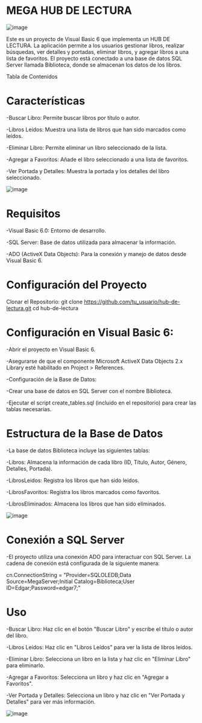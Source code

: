 # MEGA HUB DE LECTURA

![image](https://github.com/user-attachments/assets/8606a3e7-adbe-4c8a-bc94-38d92843bbe5)

Este es un proyecto de Visual Basic 6 que implementa un HUB DE LECTURA. La aplicación permite a los usuarios gestionar libros, realizar búsquedas, ver detalles y portadas, eliminar libros, y agregar libros a una lista de favoritos. El proyecto está conectado a una base de datos SQL Server llamada Biblioteca, donde se almacenan los datos de los libros.

Tabla de Contenidos

# Características

-Buscar Libro: Permite buscar libros por título o autor.

-Libros Leídos: Muestra una lista de libros que han sido marcados como leídos.

-Eliminar Libro: Permite eliminar un libro seleccionado de la lista.

-Agregar a Favoritos: Añade el libro seleccionado a una lista de favoritos.

-Ver Portada y Detalles: Muestra la portada y los detalles del libro seleccionado.

![image](https://github.com/user-attachments/assets/d5058896-fdc4-4117-acf4-d047d5cf1201)




# Requisitos

-Visual Basic 6.0: Entorno de desarrollo.

-SQL Server: Base de datos utilizada para almacenar la información.

-ADO (ActiveX Data Objects): Para la conexión y manejo de datos desde Visual Basic 6.


# Configuración del Proyecto

Clonar el Repositorio: git clone https://github.com/tu_usuario/hub-de-lectura.git
cd hub-de-lectura

# Configuración en Visual Basic 6:

-Abrir el proyecto en Visual Basic 6.

-Asegurarse de que el componente Microsoft ActiveX Data Objects 2.x Library esté habilitado en Project > References.

-Configuración de la Base de Datos:

-Crear una base de datos en SQL Server con el nombre Biblioteca.

-Ejecutar el script create_tables.sql (incluido en el repositorio) para crear las tablas necesarias.

# Estructura de la Base de Datos

-La base de datos Biblioteca incluye las siguientes tablas:

-Libros: Almacena la información de cada libro (ID, Título, Autor, Género, Detalles, Portada).

-LibrosLeidos: Registra los libros que han sido leídos.

-LibrosFavoritos: Registra los libros marcados como favoritos.

-LibrosEliminados: Almacena los libros que han sido eliminados.

![image](https://github.com/user-attachments/assets/51a0db36-a53c-4e6e-b3c3-9143f7dbcc73)


# Conexión a SQL Server

-El proyecto utiliza una conexión ADO para interactuar con SQL Server. La cadena de conexión está configurada de la siguiente manera:

cn.ConnectionString = "Provider=SQLOLEDB;Data Source=MegaServer;Initial Catalog=Biblioteca;User ID=Edgar;Password=edgar7;"


# Uso


-Buscar Libro: Haz clic en el botón "Buscar Libro" y escribe el título o autor del libro.

-Libros Leídos: Haz clic en "Libros Leídos" para ver la lista de libros leídos.

-Eliminar Libro: Selecciona un libro en la lista y haz clic en "Eliminar Libro" para eliminarlo.

-Agregar a Favoritos: Selecciona un libro y haz clic en "Agregar a Favoritos".

-Ver Portada y Detalles: Selecciona un libro y haz clic en "Ver Portada y Detalles" para ver más información.

![image](https://github.com/user-attachments/assets/e38e91a9-ac78-430d-8016-9d9ca18c97d5)



